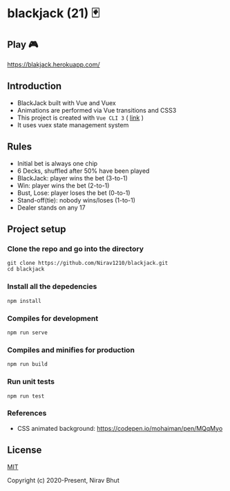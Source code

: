 # blackjack (21) :black_joker:

## Play :video_game:

https://blakjack.herokuapp.com/

## Introduction
- BlackJack built with Vue and Vuex
- Animations are performed via Vue transitions and CSS3
- This project is created with `Vue CLI 3` ( [link](https://cli.vuejs.org/) )
- It uses vuex state management system

## Rules
- Initial bet is always one chip
- 6 Decks, shuffled after 50% have been played
- BlackJack: player wins the bet (3-to-1)
- Win: player wins the bet (2-to-1)
- Bust, Lose: player loses the bet (0-to-1)
- Stand-off(tie): nobody wins/loses (1-to-1)
- Dealer stands on any 17

## Project setup

### Clone the repo and go into the directory
```
git clone https://github.com/Nirav1210/blackjack.git
cd blackjack
```

### Install all the depedencies
```
npm install
```

### Compiles for development
```
npm run serve
```

### Compiles and minifies for production
```
npm run build
```

### Run unit tests
```
npm run test
```

### References
* CSS animated background: https://codepen.io/mohaiman/pen/MQqMyo


## License

[MIT](http://opensource.org/licenses/MIT)

Copyright (c) 2020-Present, Nirav Bhut

